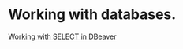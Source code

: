 # Working with databases.

[Working with SELECT in DBeaver](https://docs.google.com/spreadsheets/d/1XN2J7bsGusc0U2BjmRbOLDSCUCSdL5lm-PFEh7ldR8Q/edit?usp=sharing)

